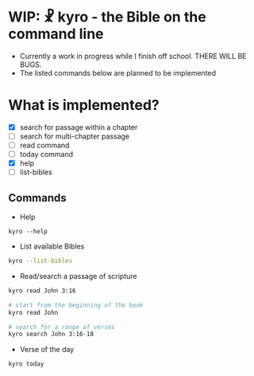 # WIP: ☧ kyro - the Bible on the command line

- Currently a work in progress while I finish off school. THERE WILL BE BUGS.
- The listed commands below are planned to be implemented

# What is implemented?
- [x] search for passage within a chapter
- [ ] search for multi-chapter passage
- [ ] read command
- [ ] today command
- [x] help
- [ ] list-bibles

## Commands

-   Help

```
kyro --help
```

-   List available Bibles

```sh
kyro --list-bibles
```

-   Read/search a passage of scripture

```sh
kyro read John 3:16

# start from the beginning of the book
kyro read John

# search for a range of verses
kyro search John 3:16-18
```

-   Verse of the day

```
kyro today
```
